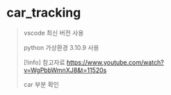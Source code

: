 # car_tracking

> vscode 최신 버전 사용
> 
> python 가상환경 3.10.9 사용
> 
> [!info] 참고자료
> https://www.youtube.com/watch?v=WgPbbWmnXJ8&t=11520s
> 
> car 부분 확인

